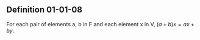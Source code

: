 ## Definition 01-01-08
For each pair of elements a, b in F and each element x in V, $(a+b)x = ax + by$.